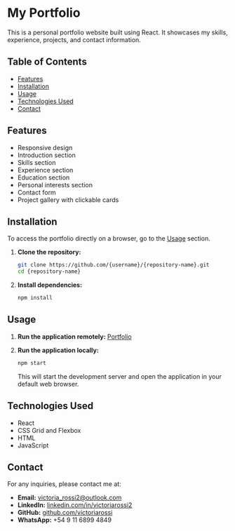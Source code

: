 
# My Portfolio

This is a personal portfolio website built using React. It showcases my skills, experience, projects, and contact information.

## Table of Contents
- [Features](#features)
- [Installation](#installation)
- [Usage](#usage)
- [Technologies Used](#technologies-used)
- [Contact](#contact)

## Features
- Responsive design
- Introduction section
- Skills section
- Experience section
- Education section
- Personal interests section
- Contact form
- Project gallery with clickable cards

## Installation
To access the portfolio directly on a browser, go to the [Usage](#usage) section.

1. **Clone the repository:**
   ```bash
   git clone https://github.com/{username}/{repository-name}.git
   cd {repository-name}
   ```
2. **Install dependencies:**
   ```bash 
   npm install
   ```

## Usage
1. **Run the application remotely:**
   [Portfolio](https://victoria-rossi.vercel.app)

2. **Run the application locally:**
   ```bash
   npm start
   ```
   This will start the development server and open the application in your default web browser.

## Technologies Used
- React
- CSS Grid and Flexbox
- HTML
- JavaScript

## Contact
For any inquiries, please contact me at:
- **Email:** [victoria_rossi2@outlook.com](mailto:victoria_rossi2@outlook.com)
- **LinkedIn:** [linkedin.com/in/victoriarossi2](https://linkedin.com/in/victoriarossi2)
- **GitHub:** [github.com/victoriarossi](https://github.com/victoriarossi)
- **WhatsApp:** +54 9 11 6899 4849
